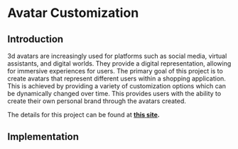 # Avatar Customization

## Introduction

3d avatars are increasingly used for platforms such as social media, virtual assistants, and digital worlds. They provide a digital representation, allowing for immersive experiences for users.
The primary goal of this project is to create avatars that represent different users within a shopping application. This is achieved by providing a variety of customization options which can be dynamically changed over time. This provides users with the ability to create their own personal brand through the avatars created.

The details for this project can be found at **[this site](https://matthewkwok.myportfolio.com/digital-avatar-project).**

## Implementation

